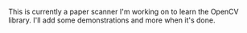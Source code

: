 This is currently a paper scanner I'm working on to learn the OpenCV library. I'll add some demonstrations and more when it's done.
